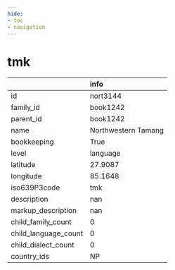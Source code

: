 ```yaml
---
hide:
- toc
- navigation
---
```

# tmk
|                      | info                |
|:---------------------|:--------------------|
| id                   | nort3144            |
| family_id            | book1242            |
| parent_id            | book1242            |
| name                 | Northwestern Tamang |
| bookkeeping          | True                |
| level                | language            |
| latitude             | 27.9087             |
| longitude            | 85.1648             |
| iso639P3code         | tmk                 |
| description          | nan                 |
| markup_description   | nan                 |
| child_family_count   | 0                   |
| child_language_count | 0                   |
| child_dialect_count  | 0                   |
| country_ids          | NP                  |